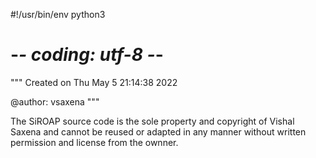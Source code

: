 #!/usr/bin/env python3
# -*- coding: utf-8 -*-
"""
Created on Thu May  5 21:14:38 2022

@author: vsaxena
"""

The SiROAP source code is the sole property and copyright of Vishal Saxena and cannot be reused or adapted in any manner without written permission and license from the ownner.
